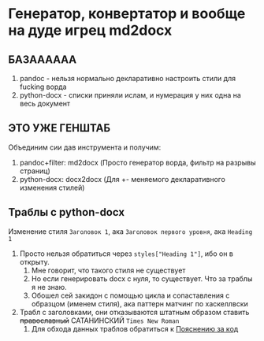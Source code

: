 # Генератор, конвертатор и вообще на дуде игрец md2docx

## БАЗАААААА

1. pandoc - нельзя нормально декларативно настроить стили для fucking ворда
2. python-docx - списки приняли ислам, и нумерация у них одна на весь документ

## ЭТО УЖЕ ГЕНШТАБ

Объединим сии дав инструмента и получим:

1. pandoc+filter: md2docx (Просто генератор ворда, фильтр на разрывы страниц)
2. python-docx: docx2docx (Для +- меняемого декларативного изменения стилей)

## Траблы с python-docx

Изменение стиля `Заголовок 1`, ака `Заголовок первого уровня`, ака `Heading 1`

1. Просто нельзя обратиться через `styles["Heading 1"]`, ибо он в открыту.
   1. Мне говорит, что такого стиля не существует
   2. Но если генерировать docx с нуля, то существует. Что за траблы я не знаю. 
   3. Обошел сей закидон с помощью цикла и сопаставления с образцом (именем стиля), ака паттерн матчинг по хаскеллвски
2. Трабл с заголовками, они отказываются штатным образом ставить ~~православный~~ САТАНИНСКИЙ `Times New Roman`
   1. Для обхода данных траблов обратиться к [Пояснению за код](/docs/Пояснение_за_код.md)
